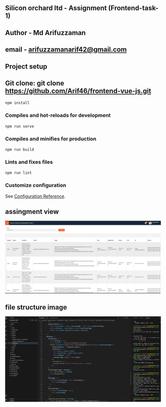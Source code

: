 ## Silicon orchard ltd - Assignment (Frontend-task-1)

## Author - Md Arifuzzaman

## email - arifuzzamanarif42@gmail.com

## Project setup
## Git clone: git clone https://github.com/Arif46/frontend-vue-js.git
```
npm install
```

### Compiles and hot-reloads for development
```
npm run serve
```

### Compiles and minifies for production
```
npm run build
```

### Lints and fixes files
```
npm run lint
```

### Customize configuration
See [Configuration Reference](https://cli.vuejs.org/config/).

## assingment view
![CHEESE!](view-page.jpg)
## file structure image
![CHEESE!](code-structure-image.JPG)